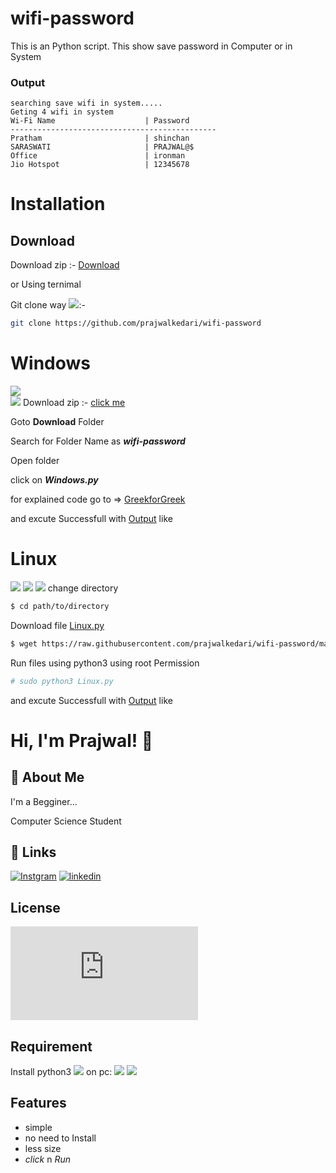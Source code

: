 
# wifi-password

This is an Python script. This show save password in Computer or in System 

### Output
```
searching save wifi in system.....
Geting 4 wifi in system
Wi-Fi Name                    | Password
----------------------------------------------
Pratham                       | shinchan
SARASWATI                     | PRAJWAL@$
Office                        | ironman
Jio Hotspot                   | 12345678
```

# Installation
  
## Download 
Download zip :- [Download](https://github.com/prajwalkedari/wifi-password/archive/refs/heads/main.zip)

or Using ternimal

Git clone way ![](https://img.shields.io/badge/Git-F05032?style=for-the-badge&logo=git&logoColor=white):-
  ``` bash
  git clone https://github.com/prajwalkedari/wifi-password
  ```

# Windows
![](https://img.shields.io/badge/Windows-0078D6?style=for-the-badge&logo=windows&logoColor=white)   
![](https://img.shields.io/badge/windows%20terminal-4D4D4D?style=for-the-badge&logo=windows%20terminal&logoColor=white)
Download zip :- [click me](https://github.com/prajwalkedari/wifi-password/archive/refs/heads/main.zip)

Goto **Download** Folder 

Search for Folder Name as ***wifi-password***

Open folder 

click on ***Windows.py***

for explained code go to => [GreekforGreek](https://www.geeksforgeeks.org/getting-saved-wifi-passwords-using-python/)

and excute Successfull with [Output](#-Output-) like
# Linux
![](https://img.shields.io/badge/Linux-FCC624?style=for-the-badge&logo=linux&logoColor=black)
![](https://img.shields.io/badge/Kali_Linux-557C94?style=for-the-badge&logo=kali-linux&logoColor=white)
![](https://img.shields.io/badge/tmux-1BB91F?style=for-the-badge&logo=tmux&logoColor=white)
change directory
```bash 
$ cd path/to/directory
```
Download file [Linux.py](https://github.com/prajwalkedari/wifi-password/blob/main/Linux.py)
``` Bash
$ wget https://raw.githubusercontent.com/prajwalkedari/wifi-password/main/Linux.py
```
Run files using python3 using root Permission
```bash
# sudo python3 Linux.py
```
and excute Successfull with [Output](#-Output-) like

# Hi, I'm Prajwal! 👋
## 🚀 About Me
I'm a Begginer...

Computer Science  Student
  
## 🔗 Links
[![Instgram](https://img.shields.io/badge/Instagram-E4405F?style=for-the-badge&logo=instagram&logoColor=white)](https://instagram.com/prajwal.kedari)
[![linkedin](https://img.shields.io/badge/GitHub-100000?style=for-the-badge&logo=github&logoColor=white)](https://github.com/prajwalkedari)
## License
[![](https://img.shields.io/github/license/prajwalkedari/CPP-.cpp?style=plastic)](https://github.com/prajwalkedari/CPP-.cpp/blob/main/LICENSE.txt)
  
## Requirement

Install python3 ![](https://img.shields.io/badge/Python-3776AB?style=for-the-badge&logo=python&logoColor=white) 
on pc:
![](https://img.shields.io/badge/Windows-0078D6?style=for-the-badge&logo=windows&logoColor=white) 
![](https://img.shields.io/badge/Linux-FCC624?style=for-the-badge&logo=linux&logoColor=black)

## Features

- simple 
- no need to Install
- less size
- _click_ n _Run_
